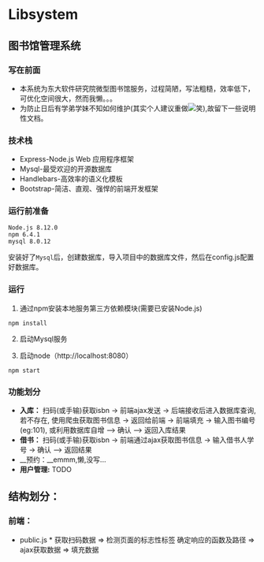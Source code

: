 Libsystem
===
图书馆管理系统 
---
### 写在前面
* 本系统为东大软件研究院微型图书馆服务，过程简陋，写法粗糙，效率低下，可优化空间很大，然而我懒。。。
* 为防止日后有学弟学妹不知如何维护(其实个人建议重做![笑](http://ww1.sinaimg.cn/large/0065ewYjgy1fv82dt127ij300s00smx0)),故留下一些说明性文档。

### 技术栈
* Express-Node.js Web 应用程序框架
* Mysql-最受欢迎的开源数据库
* Handlebars-高效率的语义化模板
* Bootstrap-简洁、直观、强悍的前端开发框架

### 运行前准备
    Node.js 8.12.0
    npm 6.4.1
    mysql 8.0.12
  安装好了`Mysql`后，创建数据库，导入项目中的数据库文件，然后在config.js配置好数据库。

### 运行
1. 通过npm安装本地服务第三方依赖模块(需要已安装Node.js)
 ```
 npm install
 ```

2. 启动Mysql服务

3. 启动node（http://localhost:8080）
 ```
 npm start
 ```

### 功能划分
* __入库：__ 扫码(或手输)获取isbn -> 前端ajax发送 -> 后端接收后进入数据库查询,若不存在, 使用爬虫获取图书信息 -> 返回给前端 -> 前端填充 -> 输入图书编号(eg:101), 或利用数据库自增 --> 确认 --> 返回入库结果
* __借书：__ 扫码(或手输)获取isbn -> 前端通过ajax获取图书信息 -> 输入借书人学号 -> 确认 --> 返回结果
* __预约：__emmm,懒,没写...
* __用户管理:__ TODO

## 结构划分：
### 前端：
* public.js *
    获取扫码数据 => 检测页面的标志性标签 确定响应的函数及路径 => ajax获取数据 => 填充数据

